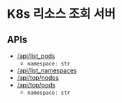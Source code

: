# K8s 리소스 조회 서버

## APIs

- [/api/list_pods](http://182.225.15.97:31234/api/list_pods/)
  - `namespace: str`
- [/api/list_namespaces](http://182.225.15.97:31234/api/list_namespaces/)
- [/api/top/nodes](http://182.225.15.97:31234/api/top/nodes/)
- [/api/top/pods](http://182.225.15.97:31234/api/top/pods/)
  - `namespace: str`
